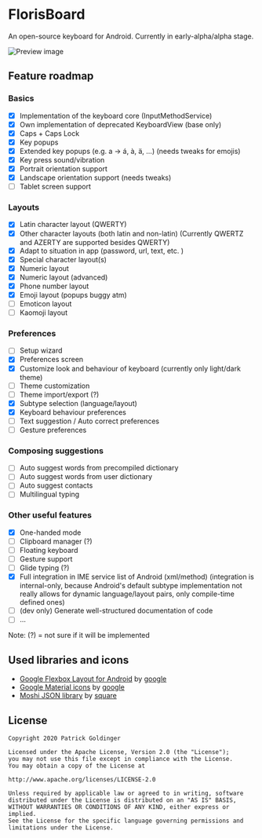 # FlorisBoard

An open-source keyboard for Android. Currently in early-alpha/alpha
stage.

![Preview image](https://patrickgold.dev/media/previews/florisboard.png)

## Feature roadmap

### Basics
* [x] Implementation of the keyboard core (InputMethodService)
* [x] Own implementation of deprecated KeyboardView (base only)
* [x] Caps + Caps Lock
* [x] Key popups
* [x] Extended key popups (e.g. a -> á, à, ä, ...) (needs tweaks for
      emojis)
* [x] Key press sound/vibration
* [x] Portrait orientation support
* [x] Landscape orientation support (needs tweaks)
* [ ] Tablet screen support

### Layouts
* [x] Latin character layout (QWERTY)
* [x] Other character layouts (both latin and non-latin) (Currently
      QWERTZ and AZERTY are supported besides QWERTY)
* [x] Adapt to situation in app (password, url, text, etc. )
* [x] Special character layout(s)
* [x] Numeric layout
* [x] Numeric layout (advanced)
* [x] Phone number layout
* [x] Emoji layout (popups buggy atm)
* [ ] Emoticon layout
* [ ] Kaomoji layout

### Preferences
* [ ] Setup wizard
* [x] Preferences screen
* [x] Customize look and behaviour of keyboard (currently only
      light/dark theme)
* [ ] Theme customization
* [ ] Theme import/export (?)
* [x] Subtype selection (language/layout)
* [x] Keyboard behaviour preferences
* [ ] Text suggestion / Auto correct preferences
* [ ] Gesture preferences

### Composing suggestions
* [ ] Auto suggest words from precompiled dictionary
* [ ] Auto suggest words from user dictionary
* [ ] Auto suggest contacts
* [ ] Multilingual typing

### Other useful features
* [x] One-handed mode
* [ ] Clipboard manager (?)
* [ ] Floating keyboard
* [ ] Gesture support
* [ ] Glide typing (?)
* [x] Full integration in IME service list of Android (xml/method)
      (integration is internal-only, because Android's default subtype
      implementation not really allows for dynamic language/layout
      pairs, only compile-time defined ones)
* [ ] (dev only) Generate well-structured documentation of code
* [ ] ...

Note: (?) = not sure if it will be implemented

## Used libraries and icons
* [Google Flexbox Layout for Android](https://github.com/google/flexbox-layout)
  by [google](https://github.com/google)
* [Google Material icons](https://github.com/google/material-design-icons) by
  [google](https://github.com/google)
* [Moshi JSON library](https://github.com/square/moshi) by
  [square](https://github.com/square)

## License
```
Copyright 2020 Patrick Goldinger

Licensed under the Apache License, Version 2.0 (the "License");
you may not use this file except in compliance with the License.
You may obtain a copy of the License at

http://www.apache.org/licenses/LICENSE-2.0

Unless required by applicable law or agreed to in writing, software
distributed under the License is distributed on an "AS IS" BASIS,
WITHOUT WARRANTIES OR CONDITIONS OF ANY KIND, either express or implied.
See the License for the specific language governing permissions and
limitations under the License.
```
